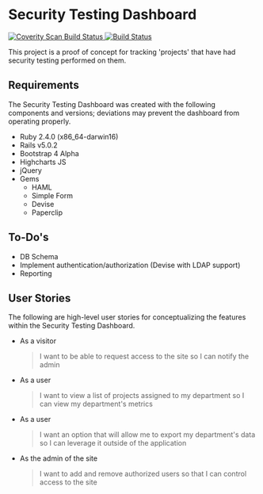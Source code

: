 # Security Testing Dashboard <a href="https://scan.coverity.com/projects/automatesecurity-security-testing-dashboard">
  <img alt="Coverity Scan Build Status"
       src="https://img.shields.io/coverity/scan/12715.svg"/>
</a> [![Build Status](https://travis-ci.org/automatesecurity/security-testing-dashboard.svg?branch=master)](https://travis-ci.org/automatesecurity/security-testing-dashboard)

This project is a proof of concept for tracking 'projects' that have had security testing performed on them.

## Requirements
The Security Testing Dashboard was created with the following components and versions; deviations may prevent the dashboard from operating properly. 

* Ruby 2.4.0 (x86_64-darwin16)
* Rails v5.0.2
* Bootstrap 4 Alpha
* Highcharts JS
* jQuery
* Gems
  * HAML
  * Simple Form
  * Devise
  * Paperclip

## To-Do's

* DB Schema
* Implement authentication/authorization (Devise with LDAP support)
* Reporting

## User Stories
The following are high-level user stories for conceptualizing the features within the Security Testing Dashboard.

*   As a visitor
    > I want to be able to request access to the site
    > so I can notify the admin 

*   As a user
    > I want to view a list of projects assigned to my department
    > so I can view my department's metrics 

*   As a user
    > I want an option that will allow me to export my department's data
    > so I can leverage it outside of the application

*   As the admin of the site
    > I want to add and remove authorized users
    > so that I can control access to the site 